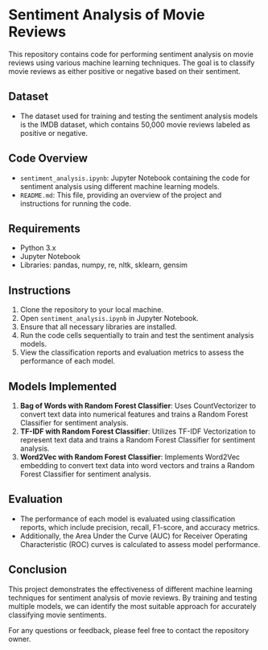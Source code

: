 # Sentiment Analysis of Movie Reviews

This repository contains code for performing sentiment analysis on movie reviews using various machine learning techniques. The goal is to classify movie reviews as either positive or negative based on their sentiment.

## Dataset
- The dataset used for training and testing the sentiment analysis models is the IMDB dataset, which contains 50,000 movie reviews labeled as positive or negative.

## Code Overview
- `sentiment_analysis.ipynb`: Jupyter Notebook containing the code for sentiment analysis using different machine learning models.
- `README.md`: This file, providing an overview of the project and instructions for running the code.

## Requirements
- Python 3.x
- Jupyter Notebook
- Libraries: pandas, numpy, re, nltk, sklearn, gensim

## Instructions
1. Clone the repository to your local machine.
2. Open `sentiment_analysis.ipynb` in Jupyter Notebook.
3. Ensure that all necessary libraries are installed.
4. Run the code cells sequentially to train and test the sentiment analysis models.
5. View the classification reports and evaluation metrics to assess the performance of each model.

## Models Implemented
1. **Bag of Words with Random Forest Classifier**: Uses CountVectorizer to convert text data into numerical features and trains a Random Forest Classifier for sentiment analysis.
2. **TF-IDF with Random Forest Classifier**: Utilizes TF-IDF Vectorization to represent text data and trains a Random Forest Classifier for sentiment analysis.
3. **Word2Vec with Random Forest Classifier**: Implements Word2Vec embedding to convert text data into word vectors and trains a Random Forest Classifier for sentiment analysis.

## Evaluation
- The performance of each model is evaluated using classification reports, which include precision, recall, F1-score, and accuracy metrics.
- Additionally, the Area Under the Curve (AUC) for Receiver Operating Characteristic (ROC) curves is calculated to assess model performance.

## Conclusion
This project demonstrates the effectiveness of different machine learning techniques for sentiment analysis of movie reviews. By training and testing multiple models, we can identify the most suitable approach for accurately classifying movie sentiments.

For any questions or feedback, please feel free to contact the repository owner.
